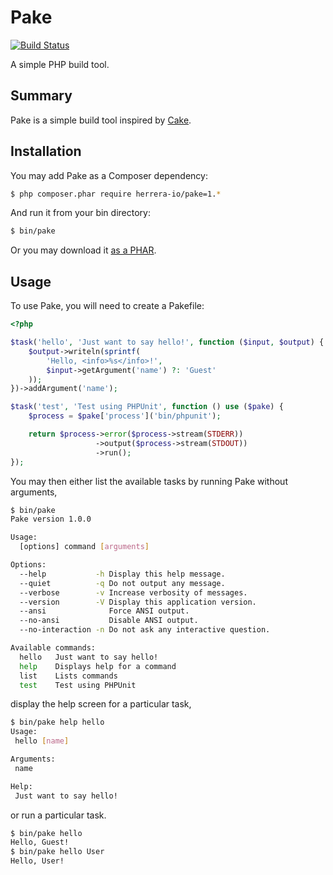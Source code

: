 Pake
====

[![Build Status](https://travis-ci.org/herrera-io/php-pake.png?branch=master)](https://travis-ci.org/herrera-io/php-pake)

A simple PHP build tool.

Summary
-------

Pake is a simple build tool inspired by [Cake](http://coffeescript.org/documentation/docs/cake.html).

Installation
------------

You may add Pake as a Composer dependency:

```sh
$ php composer.phar require herrera-io/pake=1.*
```

And run it from your bin directory:

```sh
$ bin/pake
```

Or you may download it [as a PHAR](https://bitbucket.org/kherge/php-pake/downloads/pake-1.1.1.phar).

Usage
-----

To use Pake, you will need to create a Pakefile:

```php
<?php

$task('hello', 'Just want to say hello!', function ($input, $output) {
    $output->writeln(sprintf(
        'Hello, <info>%s</info>!',
        $input->getArgument('name') ?: 'Guest'
    ));
})->addArgument('name');

$task('test', 'Test using PHPUnit', function () use ($pake) {
    $process = $pake['process']('bin/phpunit');

    return $process->error($process->stream(STDERR))
                   ->output($process->stream(STDOUT))
                   ->run();
});
```

You may then either list the available tasks by running Pake without arguments,

```sh
$ bin/pake
Pake version 1.0.0

Usage:
  [options] command [arguments]

Options:
  --help           -h Display this help message.
  --quiet          -q Do not output any message.
  --verbose        -v Increase verbosity of messages.
  --version        -V Display this application version.
  --ansi              Force ANSI output.
  --no-ansi           Disable ANSI output.
  --no-interaction -n Do not ask any interactive question.

Available commands:
  hello   Just want to say hello!
  help    Displays help for a command
  list    Lists commands
  test    Test using PHPUnit
```

display the help screen for a particular task,

```sh
$ bin/pake help hello
Usage:
 hello [name]

Arguments:
 name

Help:
 Just want to say hello!

```

or run a particular task.

```sh
$ bin/pake hello
Hello, Guest!
$ bin/pake hello User
Hello, User!
```
